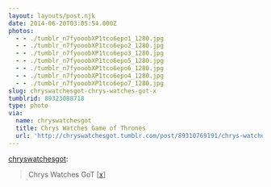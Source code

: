 ```yaml
---
layout: layouts/post.njk
date: 2014-06-20T03:05:54.000Z
photos:
  - - ./tumblr_n7fyooobXP1tco6epo1_1280.jpg
  - - ./tumblr_n7fyooobXP1tco6epo2_1280.jpg
  - - ./tumblr_n7fyooobXP1tco6epo3_1280.jpg
  - - ./tumblr_n7fyooobXP1tco6epo5_1280.jpg
  - - ./tumblr_n7fyooobXP1tco6epo6_1280.jpg
  - - ./tumblr_n7fyooobXP1tco6epo4_1280.jpg
  - - ./tumblr_n7fyooobXP1tco6epo7_1280.jpg
slug: chryswatchesgot-chrys-watches-got-x
tumblrid: 89323088718
type: photo
via:
  name: chryswatchesgot
  title: Chrys Watches Game of Thrones
  url: 'http://chryswatchesgot.tumblr.com/post/89310769191/chrys-watches-got-x'
---
```

<p><a href="http://chryswatchesgot.tumblr.com/post/89310769191/chrys-watches-got-x" class="tumblr_blog">chryswatchesgot</a>:</p>

<blockquote><p>Chrys Watches GoT [<a href="http://chryswatchesgot.tumblr.com/">x</a>]</p></blockquote>
